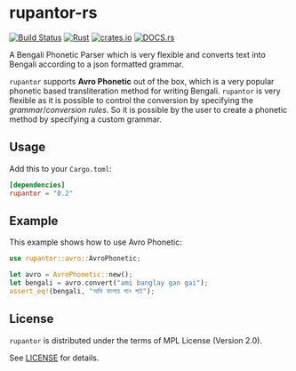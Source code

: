 # rupantor-rs
[![Build Status](https://travis-ci.org/OpenBangla/rupantor-rs.svg?branch=master)](https://travis-ci.org/OpenBangla/rupantor-rs)
[![Rust](https://img.shields.io/badge/rust-1.31.0%2B-blue.svg?maxAge=3600)](https://github.com/OpenBangla/rupantor-rs)
[![crates.io](https://img.shields.io/crates/v/rupantor.svg)](https://crates.io/crates/rupantor)
[![DOCS.rs](https://docs.rs/rupantor/badge.svg)](https://docs.rs/rupantor)

A Bengali Phonetic Parser which is very flexible and converts text into Bengali according to a json formatted grammar.

`rupantor` supports **Avro Phonetic** out of the box, which is a very popular phonetic based transliteration method for writing Bengali.
`rupantor` is very flexible as it is possible to control the conversion by specifying the *grammar*/*conversion rules*. So it is possible
by the user to create a phonetic method by specifying a custom grammar.

## Usage
Add this to your `Cargo.toml`:
```toml
[dependencies]
rupantor = "0.2"
```

## Example
This example shows how to use Avro Phonetic:
```rust
use rupantor::avro::AvroPhonetic;

let avro = AvroPhonetic::new();
let bengali = avro.convert("ami banglay gan gai");
assert_eq!(bengali, "আমি বাংলায় গান গাই");
```

## License
`rupantor` is distributed under the terms of MPL License (Version 2.0).

See [LICENSE](https://github.com/OpenBangla/rupantor-rs/blob/master/LICENSE) for details.